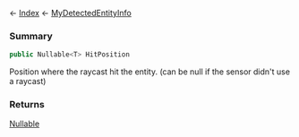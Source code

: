 ← [Index](Api-Index) ← [MyDetectedEntityInfo](Sandbox.ModAPI.Ingame.MyDetectedEntityInfo)

### Summary

```csharp
public Nullable<T> HitPosition
```

Position where the raycast hit the entity. (can be null if the sensor didn't use a raycast)

### Returns

[Nullable<T>](https://docs.microsoft.com/en-us/dotnet/api/system.nullable?view=netframework-4.6)

